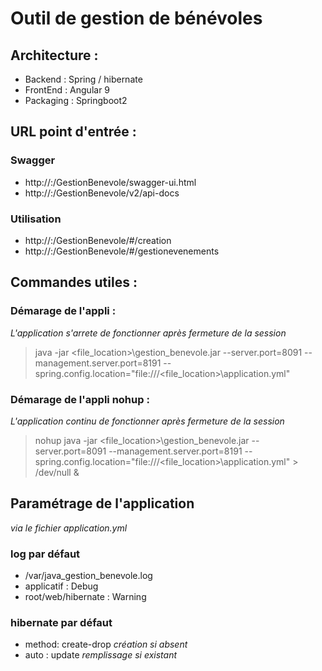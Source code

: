 # Outil de gestion de bénévoles
## Architecture :
* Backend : Spring / hibernate
* FrontEnd : Angular 9
* Packaging : Springboot2

## URL point d'entrée :
### Swagger
* http://<serveur>:<port>/GestionBenevole/swagger-ui.html
* http://<serveur>:<port>/GestionBenevole/v2/api-docs

### Utilisation
* http://<serveur>:<port>/GestionBenevole/#/creation
* http://<serveur>:<port>/GestionBenevole/#/gestionevenements

## Commandes utiles :
### Démarage de l'appli :
*L'application s'arrete de fonctionner après fermeture de la session*
>java -jar <file_location>\gestion_benevole.jar --server.port=8091 --management.server.port=8191 --spring.config.location="file:///<file_location>\application.yml"

### Démarage de l'appli nohup :
*L'application continu de fonctionner après fermeture de la session*
>nohup java -jar <file_location>\gestion_benevole.jar --server.port=8091 --management.server.port=8191 --spring.config.location="file:///<file_location>\application.yml" > /dev/null &


## Paramétrage de l'application
*via le fichier application.yml*
### log par défaut
* /var/java_gestion_benevole.log
* applicatif : Debug
* root/web/hibernate : Warning

### hibernate par défaut
* method: create-drop *création si absent*
* auto : update *remplissage si existant*


